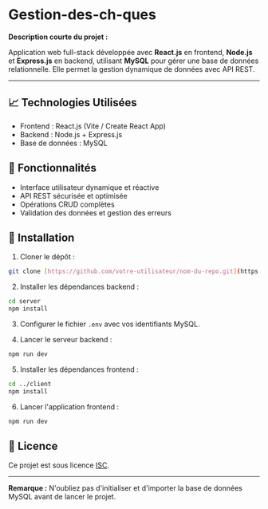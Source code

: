 # Gestion-des-ch-ques


**Description courte du projet :**

Application web full-stack développée avec **React.js** en frontend, **Node.js** et **Express.js** en backend, utilisant **MySQL** pour gérer une base de données relationnelle. Elle permet la gestion dynamique de données avec API REST.

---

## 📈 Technologies Utilisées
- Frontend : React.js (Vite / Create React App)
- Backend : Node.js + Express.js
- Base de données : MySQL

## 🔄 Fonctionnalités
- Interface utilisateur dynamique et réactive
- API REST sécurisée et optimisée
- Opérations CRUD complètes
- Validation des données et gestion des erreurs

## 🔹 Installation

1. Cloner le dépôt :
```bash
git clone [https://github.com/votre-utilisateur/nom-du-repo.git](https://github.com/saaddhm/Gestion-des-ch-ques.git)
```

2. Installer les dépendances backend :
```bash
cd server
npm install
```

3. Configurer le fichier `.env` avec vos identifiants MySQL.

4. Lancer le serveur backend :
```bash
npm run dev
```

5. Installer les dépendances frontend :
```bash
cd ../client
npm install
```

6. Lancer l'application frontend :
```bash
npm run dev
```

## 📅 Licence
Ce projet est sous licence [ISC](https://opensource.org/licenses/ISC).

---

**Remarque :** N'oubliez pas d'initialiser et d'importer la base de données MySQL avant de lancer le projet.

